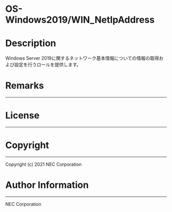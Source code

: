 OS-Windows2019/WIN_NetIpAddress
=======================================================
# Description
Windows Server 2019に関するネットワーク基本情報についての情報の取得および設定を行うロールを提供します。

# Remarks
-------

# License
-------

# Copyright
---------
Copyright (c) 2021 NEC Corporation

# Author Information
------------------
NEC Corporation
